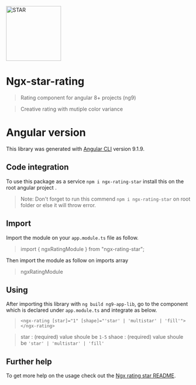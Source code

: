 <img src="https://image.flaticon.com/icons/svg/3004/3004112.svg" width="150px" title="STAR RATING" alt="STAR">

# Ngx-star-rating

> Rating component for angular 8+ projects (ng9)

> Creative rating with mutiple color variance

# Angular version

This library was generated with [Angular CLI](https://github.com/angular/angular-cli) version 9.1.9.

## Code integration

To use this package as a service `npm i ngx-rating-star` install this on the root angular project .

> Note: Don't forget to run this commend `npm i ngx-rating-star`   on root folder or else it will throw error.

## Import

Import the module on your `app.module.ts` file as follow.

> import { ngxRatingModule } from "ngx-rating-star";

Then import the module as follow on imports array

>ngxRatingModule

## Using

After importing this library with `ng build ng9-app-lib`, go to the component which is declared under `app.module.ts` and integrate as below.

> `<ngx-rating [star]="1" [shape]="'star' | 'multistar' | 'fill'"></ngx-rating>`

> star : (required) value shoule be `1-5`
> shaoe : (required) value shoule be `'star' | 'multistar' | 'fill'`

## Further help

To get more help on the usage  check out the [Ngx rating star README](https://github.com/manoj10101996/ngx-star-rating/blob/master/README.md).
